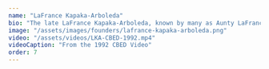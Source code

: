 ```yaml
---
name: "LaFrance Kapaka-Arboleda"
bio: "The late LaFrance Kapaka-Arboleda, known by many as Aunty LaFrance, was a respected cultural activist born in Anahola, Kaua'i. She was instrumental in securing the community's rights to steward the 1,600-acre ahupua'a of Waipā, which catalyzed much of HACBED's work on Kaua'i and resulted in the eventual formation of both HACBED and the Waipā Foundation. As stated by the foundation formed in LaFrance's name, 'She was a champion of the underprivileged and a defender of those who couldn't defend themselves.'"
image: "/assets/images/founders/lafrance-kapaka-arboleda.png"
video: "/assets/videos/LKA-CBED-1992.mp4"
videoCaption: "From the 1992 CBED Video"
order: 7
---
```

